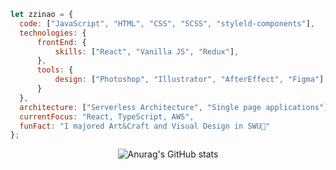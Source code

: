 

<!--   <h3>🍀 </h3>
  <h3> Tech Stack </h3>
<p><img src="https://img.shields.io/badge/HTML5-E34F26?style=flat&logo=html5&logoColor=white"/>&nbsp;&nbsp;<img src="https://img.shields.io/badge/CSS3-1572B6?style=flat&logo=css3&logoColor=white"/>&nbsp;&nbsp;<img src="https://img.shields.io/badge/JavaScript-gray?style=flat&logo=JavaScript&logoColor=F7DF1E"/>&nbsp;&nbsp;<img src="https://img.shields.io/badge/React-white?style=flat&logo=React&logoColor=61DAFB"/>&nbsp;&nbsp;<img src="https://img.shields.io/badge/Redux-pink?style=flat&logo=Redux&logoColor=764ABC"/></p>
  </div> -->
  
  ```javascript
let zzinao = {
    code: ["JavaScript", "HTML", "CSS", "SCSS", "styleld-components"],
    technologies: {
        frontEnd: {
            skills: ["React", "Vanilla JS", "Redux"],
        },
        tools: {
            design: ["Photoshop", "Illustrator", "AfterEffect", "Figma"]
        }
    },
    architecture: ["Serverless Architecture", "Single page applications"],
    currentFocus: "React, TypeScript, AWS",
    funFact: "I majored Art&Craft and Visual Design in SWU🧐"
};
```
<div align="center">
  
![Anurag's GitHub stats](https://github-readme-stats.vercel.app/api?username=zzinao&show_icons=true&theme=calm)
<!-- ![Top Langs](https://github-readme-stats.vercel.app/api/top-langs/?username=zzinao&layout=compact&theme=calm) -->
  
  </div>

<!--
**zzinao/zzinao** is a ✨ _special_ ✨ repository because its `README.md` (this file) appears on your GitHub profile.

Here are some ideas to get you started:

- 🔭 I’m currently working on ...
- 🌱 I’m currently learning ...
- 👯 I’m looking to collaborate on ...
- 🤔 I’m looking for help with ...
- 💬 Ask me about ...
- 📫 How to reach me: ...
- 😄 Pronouns: ...
- ⚡ Fun fact: ...
-->

